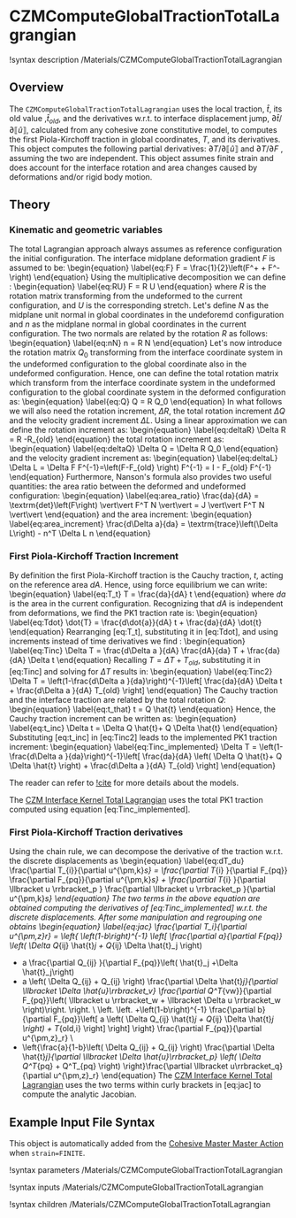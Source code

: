 # CZMComputeGlobalTractionTotalLagrangian

!syntax description /Materials/CZMComputeGlobalTractionTotalLagrangian

## Overview

The `CZMComputeGlobalTractionTotalLagrangian` uses the local traction, $\hat{t}$, its old value ,$\hat{t}_{old}$, and the derivatives w.r.t. to interface displacement jump, $\partial \hat{t} / \partial \llbracket \hat{u} \rrbracket$, calculated from any cohesive zone constitutive model, to computes the first Piola-Kirchoff traction in global coordinates, $T$, and its derivatives.
This object computes the following partial derivatives: $\partial T / \partial \llbracket \hat{u} \rrbracket$ and $\partial T / \partial F$ , assuming the two are independent.
This object assumes finite strain and does account for the interface rotation and area changes caused by deformations and/or rigid body motion.

## Theory

### Kinematic and geometric variables

The total Lagrangian approach always assumes as reference configuration the initial configuration.
The interface midplane deformation gradient $F$ is assumed to be:
\begin{equation} \label{eq:F}
F = \frac{1}{2}\left(F^+ + F^-\right)
\end{equation}
Using the multiplicative decomposition we can define :
\begin{equation} \label{eq:RU}
F = R U
\end{equation}
where $R$ is the rotation matrix transforming from the undeformed to the current configuration, and $U$ is the corresponding stretch.
Let's define $N$ as the midplane unit normal in global coordinates in the undeforemd configuration and $n$ as the midplane normal in global coordinates in the current configuration.
The two normals are related by the rotation $R$ as follows:
\begin{equation} \label{eq:nN}
n = R N
\end{equation}
Let's now introduce the rotation matrix $Q_0$ transforming from the interface coordinate system in the undeformed configuration to the global coordinate  also in the undeformed configuration.
Hence, one can define the total rotation matrix which transform from the interface coordinate system in the undeformed configuration to the global coordinate system in the deformed configuration as:
\begin{equation} \label{eq:Q}
Q = R Q_0
\end{equation}
In what follows we will also need the rotation increment, $\Delta R$, the total rotation increment $\Delta Q$ and the velocity gradient increment $\Delta L$. Using a linear approximation we can define the rotation increment as:
\begin{equation} \label{eq:deltaR}
\Delta R = R -R_{old}
\end{equation}
the total rotation increment as:
\begin{equation} \label{eq:deltaQ}
\Delta Q = \Delta R Q_0
\end{equation}
and the velocity gradient increment as:
\begin{equation} \label{eq:deltaL}
\Delta L = \Delta F F^{-1}=\left(F-F_{old} \right) F^{-1} = I - F_{old} F^{-1}
\end{equation}
Furthermore, Nanson's formula also provides two useful quantities:
the area ratio between the deformed and undeformed configuration:
\begin{equation} \label{eq:area_ratio}
  \frac{da}{dA} = \textrm{det}\left(F\right) \vert\vert F^T N \vert\vert = J \vert\vert F^T N \vert\vert
\end{equation}
and the area increment:
\begin{equation} \label{eq:area_increment}
\frac{d\Delta a}{da} = \textrm{trace}\left(\Delta L\right) - n^T \Delta L n
\end{equation}

### First Piola-Kirchoff Traction Increment

By definition the first Piola-Kirchoff traction is the Cauchy traction, $t$, acting on the reference area $dA$. Hence, using force equilibrium we can write:
\begin{equation} \label{eq:T_t}
T = \frac{da}{dA} t
\end{equation}
where $da$ is the area in the current configuration.
Recognizing that $dA$ is independent from deformations, we find the PK1 traction rate is:
\begin{equation} \label{eq:Tdot}
\dot{T} = \frac{d\dot{a}}{dA} t + \frac{da}{dA} \dot{t}
\end{equation}
Rearranging [eq:T_t], substituting it in [eq:Tdot], and using increments instead of time derivatives we find :
\begin{equation} \label{eq:Tinc}
\Delta T = \frac{d\Delta a }{dA} \frac{dA}{da} T + \frac{da}{dA} \Delta t
\end{equation}
Recalling $T=\Delta T + T_{old}$, substituting it in [eq:Tinc] and solving for $\Delta T$ results in:
\begin{equation} \label{eq:Tinc2}
\Delta T = \left(1-\frac{d\Delta a }{da}\right)^{-1}\left[ \frac{da}{dA} \Delta t + \frac{d\Delta a }{dA} T_{old}  \right]
\end{equation}
The Cauchy traction and the interface traction are related by the total rotation $Q$:
\begin{equation} \label{eq:t_that}
t = Q \hat{t}
\end{equation}
Hence, the Cauchy traction increment can be written as:
\begin{equation} \label{eq:t_inc}
\Delta t = \Delta Q \hat{t}+ Q \Delta \hat{t}
\end{equation}
Substituting [eq:t_inc] in [eq:Tinc2] leads to the implemented PK1 traction increment:
\begin{equation} \label{eq:Tinc_implemented}
\Delta T = \left(1-\frac{d\Delta a }{da}\right)^{-1}\left[ \frac{da}{dA} \left( \Delta Q \hat{t}+ Q \Delta \hat{t} \right) + \frac{d\Delta a }{dA} T_{old}  \right]
\end{equation}

The reader can refer to [!cite](Rovinelli2020) for more details about the models.

The [CZM Interface Kernel Total Lagrangian](CZMInterfaceKernelTotalLagrangian.md) uses the total PK1 traction computed using equation [eq:Tinc_implemented].

### First Piola-Kirchoff Traction derivatives

Using the chain rule, we can decompose the derivative of the traction w.r.t. the discrete displacements as
\begin{equation} \label{eq:dT_du}
  \frac{\partial  T_{i}}{\partial u^{\pm,k}_s} = \frac{\partial  T_{i} }{\partial F_{pq}} \frac{\partial F_{pq}}{\partial u^{\pm,k}_s} + \frac{\partial  T_{i} }{\partial  \llbracket u \rrbracket_p } \frac{\partial \llbracket u \rrbracket_p }{\partial u^{\pm,k}_s}
\end{equation}
The two terms in the above equation are obtained computing the derivatives of [eq:Tinc_implemented] w.r.t. the discrete displacements. After some manipulation and regrouping one obtains
\begin{equation} \label{eq:jac}
\frac{\partial T_i}{\partial u^{\pm,z}_r} =  \left\{ \left(1-b\right)^{-1} \left[ \frac{\partial a}{\partial F_{pq}}
\left( \Delta Q_{ij} \hat{t}_j + Q_{ij} \Delta \hat{t}_j \right)
+ a \frac{\partial Q_{ij} }{\partial F_{pq}}\left( \hat{t}_j +\Delta \hat{t}_j\right)
+ a \left( \Delta Q_{ij} + Q_{ij} \right) \frac{\partial \Delta \hat{t}_j}{\partial \llbracket \Delta \hat{u}\rrbracket_v}
\frac{\partial Q^T_{vw}}{\partial F_{pq}}\left( \llbracket u \rrbracket_w + \llbracket \Delta u \rrbracket_w \right)\right. \right. \\
\left. \left.
+\left(1-b\right)^{-1} \frac{\partial b}{\partial F_{pq}}\left[ a \left( \Delta Q_{ij} \hat{t}_j + Q_{ij} \Delta \hat{t}_j \right)  + T_{old,i} \right]  \right] \right\} \frac{\partial F_{pq}}{\partial u^{\pm,z}_r}  \\
+ \left\{\frac{a}{1-b}\left( \Delta Q_{ij} + Q_{ij} \right) \frac{\partial \Delta \hat{t}_j}{\partial \llbracket \Delta \hat{u}\rrbracket_p} \left( \Delta Q^T_{pq} + Q^T_{pq} \right) \right\}\frac{\partial \llbracket u\rrbracket_q}{\partial  u^{\pm,z}_r}
\end{equation}
The [CZM Interface Kernel Total Lagrangian](CZMInterfaceKernelTotalLagrangian.md) uses the two terms within curly brackets in [eq:jac] to compute the analytic Jacobian.

## Example Input File Syntax

This object is automatically added from the [Cohesive Master Master Action](CohesiveZoneMaster/index.md) when `strain=FINITE`.

!syntax parameters /Materials/CZMComputeGlobalTractionTotalLagrangian

!syntax inputs /Materials/CZMComputeGlobalTractionTotalLagrangian

!syntax children /Materials/CZMComputeGlobalTractionTotalLagrangian
